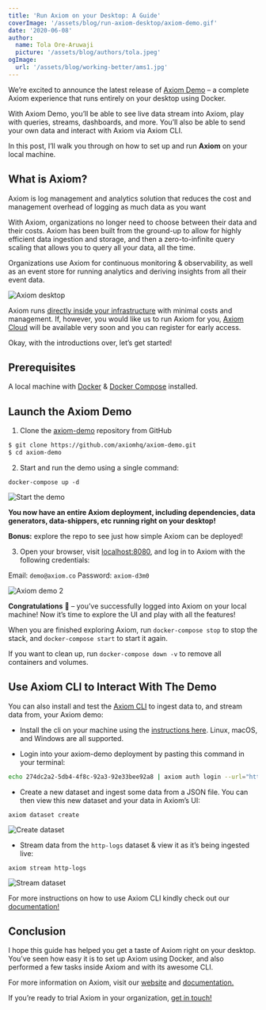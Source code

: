 ```yaml
---
title: 'Run Axiom on your Desktop: A Guide'
coverImage: '/assets/blog/run-axiom-desktop/axiom-demo.gif' 
date: '2020-06-08'
author:
  name: Tola Ore-Aruwaji
  picture: '/assets/blog/authors/tola.jpeg'
ogImage:
  url: '/assets/blog/working-better/ams1.jpg'
---
```




We’re excited to announce the latest release of [Axiom Demo](https://github.com/axiomhq/axiom-demo) – a complete Axiom experience that runs entirely on your desktop using Docker.

With Axiom Demo, you’ll be able to see live data stream into Axiom, play with queries, streams, dashboards, and more. You’ll also be able to send your own data and interact with Axiom via Axiom CLI.

In this post, I’ll walk you through on how to set up and run **Axiom** on your local machine.

## What is Axiom?

Axiom is log management and analytics solution that reduces the cost and management overhead of logging as much data as you want

With Axiom, organizations no longer need to choose between their data and their costs. Axiom has been built from the ground-up to allow for highly efficient data ingestion and storage, and then a zero-to-infinite query scaling that allows you to query all your data, all the time.

Organizations use Axiom for continuous monitoring & observability, as well as an event store for running analytics and deriving insights from all their event data.

![Axiom desktop]()

Axiom runs [directly inside your infrastructure](https://www.axiom.co/download/) with minimal costs and management. If, however, you would like us to run Axiom for you, [Axiom Cloud](https://www.axiom.co/cloud/) will be available very soon and you can register for early access.

Okay, with the introductions over, let’s get started!

## Prerequisites

A local machine with [Docker](https://docs.docker.com/engine/install/) & [Docker Compose](https://docs.docker.com/compose/install/) installed.

## Launch the Axiom Demo

1. Clone the [axiom-demo](https://github.com/axiomhq/axiom-demo) repository from GitHub

```bash
$ git clone https://github.com/axiomhq/axiom-demo.git
$ cd axiom-demo

```

2. Start and run the demo using a single command:

```shell
docker-compose up -d

```

![Start the demo](/assets/blog/run-axiom-desktop/axiom-demo_1.gif)

**You now have an entire Axiom deployment, including dependencies, data generators, data-shippers, etc running right on your desktop!**

**Bonus:** explore the repo to see just how simple Axiom can be deployed!

3. Open your browser, visit [localhost:8080](http://localhost:8080/), and log in to Axiom with the following credentials:

Email: `demo@axiom.co`
Password: `axiom-d3m0`

![Axiom demo 2](/assets/blog/run-axiom-desktop/axiom-demo_2.gif)

**Congratulations** 🎉 – you’ve successfully logged into Axiom on your local machine! Now it’s time to explore the UI and play with all the features!

When you are finished exploring Axiom, run `docker-compose stop` to stop the stack, and `docker-compose start` to start it again.

If you want to clean up, run `docker-compose down -v` to remove all containers and volumes.

## Use Axiom CLI to Interact With The Demo

You can also install and test the [Axiom CLI](https://github.com/axiomhq/cli) to ingest data to, and stream data from, your Axiom demo:

- Install the cli on your machine using the [instructions here](https://github.com/axiomhq/cli#installation). Linux, macOS, and Windows are all supported.

- Login into your axiom-demo deployment by pasting this command in your terminal:

```bash
echo 274dc2a2-5db4-4f8c-92a3-92e33bee92a8 | axiom auth login --url="http://localhost:8080" --alias="axiom-demo" --token-stdin --token-type personal -f
```


- Create a new dataset and ingest some data from a JSON file. You can then view this new dataset and your data in Axiom’s UI:

`axiom dataset create`

![Create dataset](/assets/blog/run-axiom-desktop/axiom-demo_4.gif)

- Stream data from the `http-logs` dataset & view it as it’s being ingested live:

`axiom stream http-logs`

![Stream dataset](/assets/blog/run-axiom-desktop/axiom-demo_6.gif)

For more instructions on how to use Axiom CLI kindly check out our [documentation!](https://docs.axiom.co/reference/CLI)

## Conclusion

I hope this guide has helped you get a taste of Axiom right on your desktop. You’ve seen how easy it is to set up Axiom using Docker, and also performed a few tasks inside Axiom and with its awesome CLI.

For more information on Axiom, visit our [website](https://www.axiom.co/) and [documentation.](https://docs.axiom.co/)

If you’re ready to trial Axiom in your organization, [get in touch!](https://www.axiom.co/support/)


